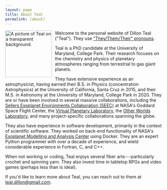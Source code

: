 ```yaml
---
layout: page
title: About Teal
permalink: /about/
---
```


<img
    src="../images/oops_all_teal.jpg"
    alt="A picture of Teal on a transparent background."
    style="float: left; margin-right: 10px;"
    width="150"
/>

Welcome to the personal website of Dillon Teal ("Teal"). They use ["They/Them/Their" pronouns](https://en.wikipedia.org/wiki/Singular_they).

Teal is a PhD candidate at the University of Maryland, College Park. Their research focuses on the chemistry and physics of planetary atmospheres ranging from terrestrial to gas giant planets.

They have extensive experience as an astrophysicist, having earned their B.S. in Physics (concentration Astrophysics) at the University of California, Santa Cruz in 2015, and their M.S. in Astronomy at the University of Maryland, College Park in 2020. They are or have been involved in several massive collaborations, including the [Sellers Exoplanet Environments Collaboration (SEEC)](https://seec.gsfc.nasa.gov/) at NASA's Goddard Space Flight Center, the [Virtual Planetary Laboratory](https://depts.washington.edu/naivpl/content/welcome-virtual-planetary-laboratory), the [Other Worlds Laboratory](https://owl.ucsc.edu/), and many project-specific collaborations spanning the globe.

They also have experience in software development, primarily in the context of scientific software. They worked on back-end functionality of NASA's [Exoplanet Modelling and Analysis Center](https://emac.gsfc.nasa.gov/) using Docker. They are an expert Python programmer with over a decade of experience, and wield considerable experience in Fortran, C, and C++.

When not working or coding, Teal enjoys several fiber arts---particularly crochet and spinning yarn. They also invest time in tabletop RPGs and video games (perhaps less than is ideal).

If you'd like to learn more about Teal, you can reach out to them at [teal.dillon@gmail.com](mailto:teal.dillon@gmail.com).
